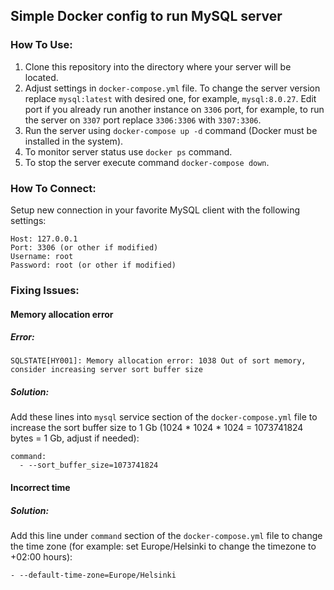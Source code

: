 ## Simple Docker config to run MySQL server

### How To Use:

1. Clone this repository into the directory where your server will be located.
2. Adjust settings in `docker-compose.yml` file. To change the server version replace `mysql:latest` with desired one, for example, `mysql:8.0.27`. Edit port if you already run another instance on `3306` port, for example, to run the server on `3307` port replace `3306:3306` with `3307:3306`.
3. Run the server using `docker-compose up -d` command (Docker must be installed in the system).
4. To monitor server status use `docker ps` command.
5. To stop the server execute command `docker-compose down`.

### How To Connect:

Setup new connection in your favorite MySQL client with the following settings:
```
Host: 127.0.0.1
Port: 3306 (or other if modified)
Username: root
Password: root (or other if modified)
```

### Fixing Issues:

#### Memory allocation error

##### Error:

```
SQLSTATE[HY001]: Memory allocation error: 1038 Out of sort memory, consider increasing server sort buffer size
```

##### Solution:

Add these lines into `mysql` service section of the `docker-compose.yml` file to increase the sort buffer size to 1 Gb (1024 * 1024 * 1024 = 1073741824 bytes = 1 Gb, adjust if needed):
```
command:
  - --sort_buffer_size=1073741824
```

#### Incorrect time

##### Solution:

Add this line under `command` section of the `docker-compose.yml` file to change the time zone (for example: set Europe/Helsinki to change the timezone to +02:00 hours):
```
- --default-time-zone=Europe/Helsinki
```
